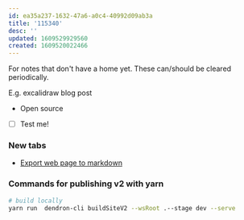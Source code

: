```yaml
---
id: ea35a237-1632-47a6-a0c4-40992d09ab3a
title: '115340'
desc: ''
updated: 1609529929560
created: 1609520022466
---
```


For notes that don't have a home yet. These can/should be cleared periodically.

E.g. excalidraw blog post

- Open source
- [ ]  Test me!

### New tabs

- [Export web page to markdown](https://chrome.google.com/webstore/detail/markdownload-markdown-web/pcmpcfapbekmbjjkdalcgopdkipoggdi?hl=en-GB)

### Commands for publishing v2 with yarn

```bash
# build locally
yarn run  dendron-cli buildSiteV2 --wsRoot .--stage dev --serve
```
